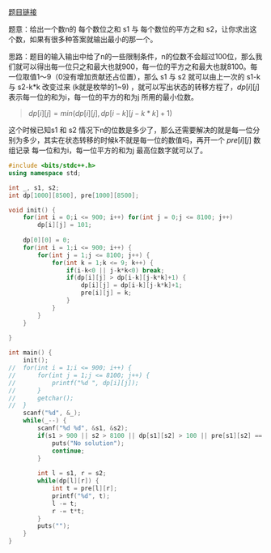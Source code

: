 [题目链接](https://acm.timus.ru/problem.aspx?space=1&num=1658)

题意：给出一个数n的 每个数位之和 s1 与 每个数位的平方之和 s2，让你求出这个数，如果有很多种答案就输出最小的那一个。 

思路：题目的输入输出中给了n的一些限制条件，n的位数不会超过100位，那么我们就可以得出每一位只之和最大也就900，每一位的平方之和最大也就8100。每一位取值1～9（0没有增加贡献还占位置），那么 s1 与 s2 就可以由上一次的 s1-k 与 s2-k*k 改变过来 (k就是枚举的1~9) ，就可以写出状态的转移方程了，$dp[i][j]$ 表示每一位的和为i，每一位的平方的和为j 所用的最小位数。

> $dp[i][j] = min(dp[i][j], dp[i-k][j-k*k]+1)$

这个时候已知s1 和 s2 情况下n的位数是多少了，那么还需要解决的就是每一位分别为多少，其实在状态转移的时候k不就是每一位的数值吗，再开一个 $pre[i][j]$ 数组记录 每一位和为i，每一位平方的和为j 最高位数字就可以了。



```cpp
#include <bits/stdc++.h>
using namespace std;

int _, s1, s2;
int dp[1000][8500], pre[1000][8500];

void init() {
	for(int i = 0;i <= 900; i++) for(int j = 0;j <= 8100; j++) 
		dp[i][j] = 101;
		
	dp[0][0] = 0;
	for(int i = 1;i <= 900; i++) {
		for(int j = 1;j <= 8100; j++) {
			for(int k = 1;k <= 9; k++) {
				if(i-k<0 || j-k*k<0) break;
				if(dp[i][j] > dp[i-k][j-k*k]+1) {
					dp[i][j] = dp[i-k][j-k*k]+1;
					pre[i][j] = k;
				}
			}
		}
	}
	
}

int main() {
	init();
//	for(int i = 1;i <= 900; i++) {
//		for(int j = 1;j <= 8100; j++) {
//			printf("%d ", dp[i][j]);
//		}
//		getchar();
//	}
	scanf("%d", &_);
	while(_--) {
		scanf("%d %d", &s1, &s2);
		if(s1 > 900 || s2 > 8100 || dp[s1][s2] > 100 || pre[s1][s2] == 10) {
			puts("No solution");
			continue;
		}
		
		int l = s1, r = s2;
		while(dp[l][r]) {
			int t = pre[l][r];
			printf("%d", t);
			l -= t;
			r -= t*t;
		}
		puts("");
	}
}
```

